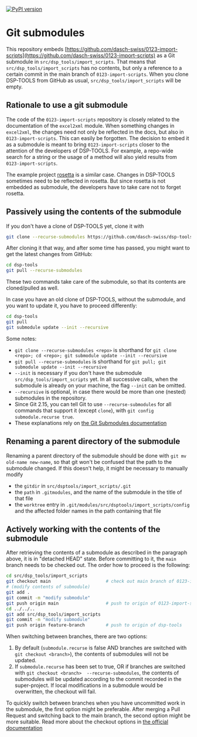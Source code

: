 [![PyPI version](https://badge.fury.io/py/dsp-tools.svg)](https://badge.fury.io/py/dsp-tools)

# Git submodules

This repository embeds [https://github.com/dasch-swiss/0123-import-scripts](https://github.com/dasch-swiss/0123-import-scripts) 
as a Git submodule in `src/dsp_tools/import_scripts`. That means that `src/dsp_tools/import_scripts` has no contents, but
only a reference to a certain commit in the main branch of `0123-import-scripts`. When you clone DSP-TOOLS from GitHub 
as usual, `src/dsp_tools/import_scripts` will be empty.



## Rationale to use a git submodule

The code of the `0123-import-scripts` repository is closely related to the documentation of the `excel2xml` module. 
When something changes in `excel2xml`, the changes need not only be reflected in the docs, but also in 
`0123-import-scripts`. This can easily be forgotten. The decision to embed it as a submodule is meant to bring 
`0123-import-scripts` closer to the attention of the developers of DSP-TOOLS. For example, a repo-wide search for a 
string or the usage of a method will also yield results from `0123-import-scripts`.

The example project [rosetta](https://github.com/dasch-swiss/082E-rosetta-scripts) is a similar case. Changes in 
DSP-TOOLS sometimes need to be reflected in rosetta. But since rosetta is not embedded as submodule, the developers 
have to take care not to forget rosetta.



## Passively using the contents of the submodule

If you don't have a clone of DSP-TOOLS yet, clone it with 

```bash
git clone --recurse-submodules https://github.com/dasch-swiss/dsp-tools.git
```

After cloning it that way, and after some time has passed, you might want to get the latest changes from GitHub:

```bash
cd dsp-tools
git pull --recurse-submodules
```

These two commands take care of the submodule, so that its contents are cloned/pulled as well. 

In case you have an old clone of DSP-TOOLS, without the submodule, and you want to update it, you have to proceed 
differently: 

```bash
cd dsp-tools
git pull
git submodule update --init --recursive
```

Some notes:
 - `git clone --recurse-submodules <repo>` is shorthand for `git clone <repo>; cd <repo>; git submodule update --init --recursive`
 - `git pull --recurse-submodules` is shorthand for `git pull; git submodule update --init --recursive`
 - `--init` is necessary if you don't have the submodule `src/dsp_tools/import_scripts` yet. In all successive calls, 
   when the submodule is already on your machine, the flag `--init` can be omitted.
 - `--recursive` is optional, in case there would be more than one (nested) submodules in the repository. 
 - Since Git 2.15, you can tell Git to use `--recurse-submodules` for all commands that support it (except `clone`), 
   with `git config submodule.recurse true`.
 - These explanations rely on [the Git Submodules documentation](https://git-scm.com/book/en/v2/Git-Tools-Submodules)



## Renaming a parent directory of the submodule

Renaming a parent directory of the submodule should be done with `git mv old-name new-name`, so that git won't be 
confused that the path to the submodule changed. If this doesn't help, it might be necessary to manually modify 

- the `gitdir` in `src/dsptools/import_scripts/.git`
- the `path` in `.gitmodules`, and the name of the submodule in the title of that file
- the `worktree` entry in `.git/modules/src/dsptools/import_scripts/config` and the affected folder names in 
  the path containing that file



## Actively working with the contents of the submodule

After retrieving the contents of a submodule as described in the paragraph above, it is in "detached HEAD" state. Before 
committing to it, the `main` branch needs to be checked out. The order how to proceed is the following:

```bash
cd src/dsp_tools/import_scripts
git checkout main                     # check out main branch of 0123-import-scripts
# (modify contents of submodule)
git add .
git commit -m "modify submodule"
git push origin main                  # push to origin of 0123-import-scripts
cd ../../..
git add src/dsp_tools/import_scripts
git commit -m "modify submodule"
git push origin feature-branch        # push to origin of dsp-tools
```

When switching between branches, there are two options:

1. By default (`submodule.recurse` is false AND branches are switched with `git checkout <branch>`), the contents of 
  submodules will not be updated.
2. If `submodule.recurse` has been set to true, OR if branches are switched with `git checkout <branch> 
    --recurse-submodules`, the contents of submodules will be updated according to the commit recorded in the 
   super-project. If local modifications in a submodule would be overwritten, the checkout will fail.

To quickly switch between branches when you have uncommitted work in the submodule, the first option might be 
preferable. After merging a Pull Request and switching back to the main branch, the second option might be more 
suitable. Read more about the checkout options in 
[the official documentation](https://git-scm.com/docs/git-checkout#Documentation/git-checkout.txt---recurse-submodules)
